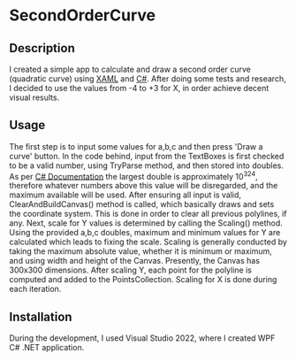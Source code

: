# SecondOrderCurve

## Description

I created a simple app to calculate and draw a second order curve (quadratic curve) using [XAML](https://learn.microsoft.com/en-us/visualstudio/xaml-tools/xaml-overview?view=vs-2022) and [C#](https://learn.microsoft.com/en-us/dotnet/csharp/).
After doing some tests and research, I decided to use the values from -4 to +3 for X, in order achieve decent visual results. 

## Usage

The first step is to input some values for a,b,c and then press 'Draw a curve' button. In the code behind, input from the TextBoxes is first checked to be a valid number, using TryParse method, and then stored into doubles. As per [C# Documentation](https://learn.microsoft.com/en-us/dotnet/csharp/language-reference/builtin-types/floating-point-numeric-types) the largest double is approximately 10<sup>324</sup>, therefore whatever numbers above this value will be disregarded, and the maximum available will be used.
After ensuring all input is valid, ClearAndBuildCanvas() method is called, which basically draws and sets the coordinate system. This is done in order to clear all previous polylines, if any. 
Next, scale for Y values is determined by calling the Scaling() method. Using the provided a,b,c doubles, maximum and minimum values for Y are calculated which leads to fixing the scale. Scaling is generally conducted by taking the maximum absolute value, whether it is minimum or maximum, and using width and height of the Canvas. Presently, the Canvas has 300x300 dimensions.
After scaling Y, each point for the polyline is computed and added to the PointsCollection. Scaling for X is done during each iteration.

## Installation

During the development, I used Visual Studio 2022, where I created WPF C# .NET application. 
